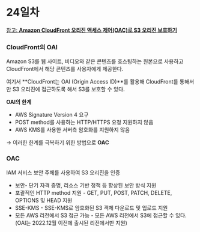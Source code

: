 # 24일차

[참고: **Amazon CloudFront 오리진 액세스 제어(OAC)로 S3 오리진 보호하기**](https://aws.amazon.com/ko/blogs/korea/amazon-cloudfront-introduces-origin-access-control-oac/)

### CloudFront의 OAI

Amazon S3를 웹 사이트, 비디오와 같은 콘텐츠를 호스팅하는 원본으로 사용하고 CloudFront에서 해당 콘텐츠를 사용자에게 제공한다. 

여기서 **CloudFront는 OAI (Origin Access ID)**를 활용해 CloudFront를 통해서만 S3 오리진에 접근하도록 해서 S3를 보호할 수 있다. 

**OAI의 한계**

- AWS Signature Version 4 요구
- POST method를 사용하는 HTTP/HTTPS 요청 지원하지 않음
- AWS KMS를 사용한 서버측 암호화를 지원하지 않음

→ 이러한 한계를 극복하기 위한 방법으로 **OAC**

### OAC

IAM 서비스 보안 주체를 사용하여 S3 오리진을 인증

- 보안- 단기 자격 증명, 리소스 기반 정책 등 향상된 보안 방식 지원
- 포괄적인 HTTP method 지원 - GET, PUT, POST, PATCH, DELETE, OPTIONS 및 HEAD 지원
- SSE-KMS - SSE-KMS로 암호화된 S3 객체 다운로드 및 업로드 지원
- 모든 AWS 리전에서 S3 접근 가능 - 모든 AWS 리전에서 S3에 접근할 수 있다. (OAI는 2022.12월 이전에 출시된 리전에서만 지원)